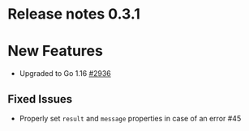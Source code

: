 # Release notes 0.3.1

# New Features

- Upgraded to Go 1.16 [#2936](https://github.com/keptn/keptn/issues/2936)

## Fixed Issues

- Properly set `result` and `message` properties in case of an error #45
